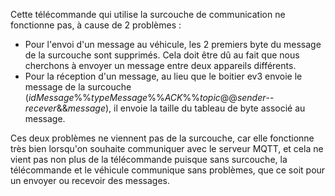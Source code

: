 Cette télécommande qui utilise la surcouche de communication ne fonctionne pas, à cause de 2 problèmes :

 - Pour l'envoi d'un message au véhicule, les 2 premiers byte du message de la surcouche sont supprimés.
Cela doit être dû au fait que nous cherchons à envoyer un message entre deux appareils différents.
 - Pour la réception d'un message, au lieu que le boitier ev3 envoie le message de la surcouche (_idMessage_%%_typeMessage_%%_ACK_%%_topic_@@_sender_--_recever_&&_message_), il envoie la taille du tableau de byte associé au message.

Ces deux problèmes ne viennent pas de la surcouche, car elle fonctionne très bien lorsqu'on souhaite communiquer avec le serveur MQTT, et cela ne vient pas non plus de la télécommande puisque sans surcouche, la télécommande et le véhicule communique sans problèmes, que ce soit pour un envoyer ou recevoir des messages.